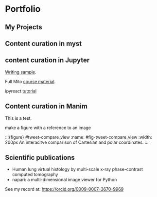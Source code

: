 # Portfolio

## My Projects


## Content curation in myst

## content curation in Jupyter


[Writing sample](https://kolibril13.github.io/portfolio/writing-sample). 


Full Mito [course material](https://github.com/mito-ds/training-materials).

 ipyreact [tutorial](https://github.com/widgetti/ipyreact/blob/master/examples/full_tutorial.ipynb)   

## Content curation in Manim


This is a test.

make a figure with a reference to an image

:::{figure} #tweet-compare_view
:name: #fig-tweet-compare_view
:width: 200px
An interacitve comparison of  Cartesian and polar coordinates.
:::


## Scientific publications

* Human lung virtual histology by multi-scale x-ray phase-contrast computed tomography [](10.1088/1361-6560/acd48d)
* napari: a multi-dimensional image viewer for Python [](10.5281/ZENODO.8115575)

See my record at: https://orcid.org/0009-0007-3670-9969


